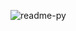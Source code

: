 ![readme-py](https://github.com/CodeSystem2022/Perricornios-Cuarto-Semestre/blob/master/Python/Semana4/Portada%20Python.png)
